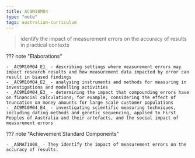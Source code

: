 ```yaml
---
title: AC9M10M04
type: "note"
tags: australian-curriculum
---
```




> identify the impact of measurement errors on the accuracy of results in practical contexts

??? note "Elaborations"

	- _AC9M10M04_E1_ - describing settings where measurement errors may impact research results and how measurement data impacted by error can result in biased findings
	- _AC9M10M04_E2_ - analysing instruments and methods for measuring in investigations and modelling activities
	- _AC9M10M04_E3_ - determining the impact that compounding errors have on financial calculations; for example, considering the effect of truncation on money amounts for large scale customer populations
	- _AC9M10M04_E4_ - investigating scientific measuring techniques, including dating methods and genetic sequencing, applied to First Peoples of Australia and their artefacts, and the social impact of measurement errors
??? note "Achievement Standard Components"

	- _ASMAT1008_ - They identify the impact of measurement errors on the accuracy of results.


